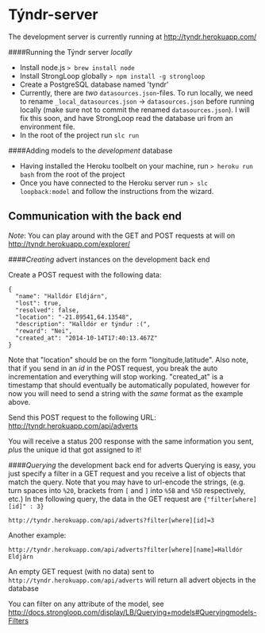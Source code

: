 Týndr-server
============
The development server is currently running at http://tyndr.herokuapp.com/

####Running the Týndr server *locally*
* Install node.js `> brew install node`
* Install StrongLoop globally `> npm install -g strongloop`
* Create a PostgreSQL database named 'tyndr'
* Currently, there are *two* `datasources.json`-files. To run locally, we need to rename `_local_datasources.json` -> `datasources.json` before running locally (make sure not to commit the renamed `datasources.json`). I will fix this soon, and have StrongLoop read the database uri from an environment file.
* In the root of the project run `slc run`


####Adding models to the *development* database
* Having installed the Heroku toolbelt on your machine, run `> heroku run bash` from the root of the project
* Once you have connected to the Heroku server run `> slc loopback:model` and follow the instructions from the wizard.


Communication with the back end
-------------------------------
*Note*: You can play around with the GET and POST requests at will on http://tyndr.herokuapp.com/explorer/

####*Creating* advert instances on the development back end

Create a POST request with the following data:

    {
      "name": "Halldór Eldjárn",
      "lost": true,
      "resolved": false,
      "location": "-21.89541,64.13548",
      "description": "Halldór er týndur :(",
      "reward": "Nei",
      "created_at": "2014-10-14T17:40:13.467Z"
    }
    
Note that "location" should be on the form "longitude,latitude". Also note, that if you send in an *id* in the POST request, you break the auto incrementation and everything will stop working. "created_at" is a timestamp that should eventually be automatically populated, however for now you will need to send a string with the *same* format as the example above.

Send this POST request to the following URL:
    http://tyndr.herokuapp.com/api/adverts

You will receive a status 200 response with the same information you sent, *plus* the unique id that got assigned to it!

####*Querying* the development back end for adverts
Querying is easy, you just specify a filter in a GET request and you receive a list of objects that match the query. Note that you may have to url-encode the strings, (e.g. turn spaces into `%20`, brackets from `[` and `]` into `%5B` and `%5D` respectively, etc.) In the following query, the data in the GET request are `{"filter[where][id]" : 3}`

    http://tyndr.herokuapp.com/api/adverts?filter[where][id]=3

Another example:

    http://tyndr.herokuapp.com/api/adverts?filter[where][name]=Halldór Eldjárn

An empty GET request (with no data) sent to `http://tyndr.herokuapp.com/api/adverts` will return all advert objects in the database

You can filter on any attribute of the model, see
    http://docs.strongloop.com/display/LB/Querying+models#Queryingmodels-Filters

